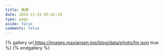 ```yaml
---
title: 画廊
date: 2024-11-15 05:42:24
type: page
aside: false
comments: false
---
```


{% gallery url,https://images.maxiansen.top/blog/data/photo/fm.json true %}
{% endgallery %}